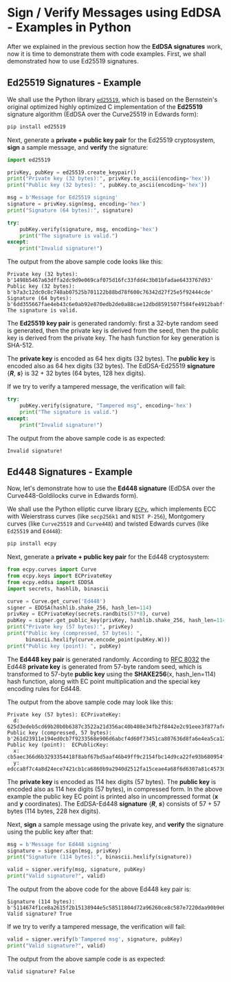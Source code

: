 # Sign / Verify Messages using EdDSA - Examples in Python

After we explained in the previous section how the **EdDSA signatures** work, now it is time to demonstrate them with code examples. First, we shall demonstrated how to use Ed25519 signatures.

## Ed25519 Signatures - Example

We shall use the Python library [`ed25519`](https://github.com/warner/python-ed25519), which is based on the Bernstein's original optimized highly optimized C implementation of the **Ed25519** signature algorithm \(EdDSA over the Curve25519 in Edwards form\):

```py
pip install ed25519
```

Next, generate a **private + public key pair** for the Ed25519 cryptosystem, **sign** a sample message, and **verify** the signature:

```py
import ed25519

privKey, pubKey = ed25519.create_keypair()
print("Private key (32 bytes):", privKey.to_ascii(encoding='hex'))
print("Public key (32 bytes): ", pubKey.to_ascii(encoding='hex'))

msg = b'Message for Ed25519 signing'
signature = privKey.sign(msg, encoding='hex')
print("Signature (64 bytes):", signature)

try:
    pubKey.verify(signature, msg, encoding='hex')
    print("The signature is valid.")
except:
    print("Invalid signature!")
```

The output from the above sample code looks like this:

```
Private key (32 bytes): b'1498b5467a63dffa2dc9d9e069caf075d16fc33fdd4c3b01bfadae6433767d93'
Public key (32 bytes):  b'b7a3c12dc0c8c748ab07525b701122b88bd78f600c76342d27f25e5f92444cde'
Signature (64 bytes): b'6dd355667fae4eb43c6e0ab92e870edb2de0a88cae12dbd8591507f584fe4912babff497f1b8edf9567d2483d54ddc6459bea7855281b7a246a609e3001a4e08'
The signature is valid.
```

The **Ed25519 key pair** is generated randomly: first a 32-byte random seed is generated, then the private key is derived from the seed, then the public key is derived from the private key. The hash function for key generation is SHA-512.

The **private key** is encoded as 64 hex digits \(32 bytes\). The **public key** is encoded also as 64 hex digits \(32 bytes\). The EdDSA-Ed25519 **signature** {_**R**_, _**s**_} is 32 + 32 bytes \(64 bytes, 128 hex digits\).

If we try to verify a tampered message, the verification will fail:

```py
try:
    pubKey.verify(signature, "Tampered msg", encoding='hex')
    print("The signature is valid.")
except:
    print("Invalid signature!")
```

The output from the above sample code is as expected:

```
Invalid signature!
```

## Ed448 Signatures - Example

Now, let's demonstrate how to use the **Ed448 signature** \(EdDSA over the Curve448-Goldilocks curve in Edwards form\).

We shall use the Python elliptic curve library [`ECPy`](https://github.com/cslashm/ECPy), which implements ECC with Weierstrass curves \(like `secp256k1` and `NIST P-256`\), Montgomery curves \(like `Curve25519` and `Curve448`\) and twisted Edwards curves \(like `Ed25519` and `Ed448`\):

```py
pip install ecpy
```

Next, generate a **private + public key pair** for the Ed448 cryptosystem:

```py
from ecpy.curves import Curve
from ecpy.keys import ECPrivateKey
from ecpy.eddsa import EDDSA
import secrets, hashlib, binascii

curve = Curve.get_curve('Ed448')
signer = EDDSA(hashlib.shake_256, hash_len=114)
privKey = ECPrivateKey(secrets.randbits(57*8), curve)
pubKey = signer.get_public_key(privKey, hashlib.shake_256, hash_len=114)
print("Private key (57 bytes):", privKey)
print("Public key (compressed, 57 bytes): ",
      binascii.hexlify(curve.encode_point(pubKey.W)))
print("Public key (point): ", pubKey)
```

The **Ed448 key pair** is generated randomly. According to [RFC 8032](https://tools.ietf.org/html/rfc8032#page-19) the Ed448 **private key** is generated from 57-byte random seed, which is transformed to 57-byte **public key** using the **SHAKE256**\(x, hash\_len=114\) hash function, along with EC point multiplication and the special key encoding rules for Ed448.

The output from the above sample code may look like this:

```
Private key (57 bytes): ECPrivateKey:
  d: 625d3edeb5cd69b20b0b6387c3522a21d356ac40b408e34fb2f8442e2c91eee3f877afe583a2fd11770567df69178019d6fbc6357c35eefa3e
Public key (compressed, 57 bytes):  b'261d23911e194ed0cb7f9233568e906d6abcf4d60f73451ca807636d8fa6e4ea5ca12f51d240299a0b86a61ccb2174ce4ed2a8c4f7a8cced00'
Public key (point):  ECPublicKey:
  x: cb5aec366d6b3293354418f8abf67bd5aaf46b49ff9c2154fbc14d9ca22fe93b680954f27c10fed3327ef51c8bce5d2522f41fd554731d88
  y: edcca8f7c4a8d24ece7421cb1ca6860b9a2940d2512fa15ceae4a68f6d6307a81c45730fd6f4bc6a6d908e5633927fcbd04e191e91231d26
```

The **private key** is encoded as 114 hex digits \(57 bytes\). The **public key** is encoded also as 114 hex digits \(57 bytes\), in compressed form. In the above example the public key EC point is printed also in uncompressed format \(**x** and **y** coordinates\). The EdDSA-Ed448 **signature** {_**R**_, _**s**_} consists of 57 + 57 bytes \(114 bytes, 228 hex digits\).

Next, **sign** a sample message using the private key, and **verify** the signature using the public key after that:

```py
msg = b'Message for Ed448 signing'
signature = signer.sign(msg, privKey)
print("Signature (114 bytes):", binascii.hexlify(signature))

valid = signer.verify(msg, signature, pubKey)
print("Valid signature?", valid)
```

The output from the above code for the above Ed448 key pair is:

```
Signature (114 bytes): b'5114674f1ce8a2615f2b15138944e5c58511804d72a96260ce8c587e7220daa90b9e65b450ff49563744d7633b43a78b8dc6ec3e3397b50080a15f06ce8005ad817a1681a4e96ee6b4831679ef448d7c283b188ed64d399d6bac420fadf33964b2f2e0f2d1abd401e8eb09ab29e3ff280600'
Valid signature? True
```

If we try to verify a tampered message, the verification will fail:

```py
valid = signer.verify(b'Tampered msg', signature, pubKey)
print("Valid signature?", valid)
```

The output from the above sample code is as expected:

```
Valid signature? False
```



